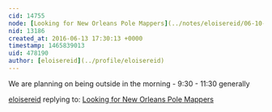 ```yaml
---
cid: 14755
node: [Looking for New Orleans Pole Mappers](../notes/eloisereid/06-10-2016/looking-for-new-orleans-pole-mappers)
nid: 13186
created_at: 2016-06-13 17:30:13 +0000
timestamp: 1465839013
uid: 478190
author: [eloisereid](../profile/eloisereid)
---
```


We are planning on being outside in the morning - 9:30 - 11:30 generally

[eloisereid](../profile/eloisereid) replying to: [Looking for New Orleans Pole Mappers](../notes/eloisereid/06-10-2016/looking-for-new-orleans-pole-mappers)

